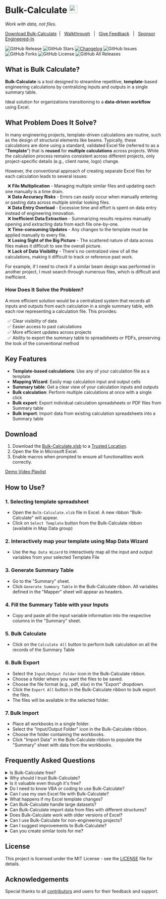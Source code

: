 
# Bulk-Calculate&nbsp;<img src="https://github.com/user-attachments/assets/cfa7e6b8-202f-4ba0-b48e-bafe7a3d5cf6" height="26px">

<i>Work with data, not files.</i>

[Download Bulk-Calculate](https://github.com/engineered-in/Bulk-Calculate/releases/latest/download/Bulk-Calculate.xlsb)&nbsp; | &nbsp;
[Walkthrough](https://view.genially.com/66ef09bc2d8d928848f09bb2/interactive-content-bulk-calculate-getting-started-guide) &nbsp; | &nbsp;
<a href="mailto:swarup+bulk-calculate@engineered.co.in?subject=Bulk-Calculate%20-%20Feedback%20-%20reg.&body=Dear%20Swarup,%0D%0A%0D%0APlease%20find%20below%20my%20feedback%20on%20Bulk-Calculate.xlsb%0D%0A%0D%0AFeedback [Positive/Negative]: %0D%0A%0D%0AComments:"  target="_blank">Give Feedback</a> &nbsp; | &nbsp;
<a href="https://github.com/sponsors/engineered-in" target="_blank">Sponsor Engineered-In</a>

![GitHub Release](https://img.shields.io/github/v/release/engineered-in/Bulk-Calculate)&nbsp;![GitHub Stars](https://img.shields.io/github/stars/engineered-in/Bulk-Calculate?style=social)&nbsp;[![Changelog](https://img.shields.io/badge/Changelog-📄-blue)](https://github.com/engineered-in/Bulk-Calculate/blob/main/CHANGELOG.md)&nbsp;![GitHub Issues](https://img.shields.io/github/issues/engineered-in/Bulk-Calculate)&nbsp;![GitHub Forks](https://img.shields.io/github/forks/engineered-in/Bulk-Calculate)&nbsp;![GitHub License](https://img.shields.io/github/license/engineered-in/Bulk-Calculate)&nbsp;![GitHub All Releases](https://img.shields.io/github/downloads/engineered-in/Bulk-Calculate/total)&nbsp;

## What is Bulk Calculate?

**Bulk-Calculate** is a tool designed to streamline repetitive, **template**-based engineering calculations by centralizing inputs and outputs in a single summary table. 

Ideal solution for organizations transitioning to a **data-driven workflow** using Excel.

## What Problem Does It Solve?

In many engineering projects, template-driven calculations are routine, such as the design of structural elements like beams. 
Typically, these calculations are done using a standard, validated Excel file (referred to as a "**Template**") that is **reused** for **multiple calculations** across projects.
While the calculation process remains consistent across different projects, only project-specific details (e.g., client name, logo) change.


However, the conventional approach of creating separate Excel files for each calculation leads to several issues:

&nbsp;&nbsp;❌ **File Multiplication** - Managing multiple similar files and updating each one manually is a time drain.  
&nbsp;&nbsp;❌ **Data Accuracy Risks** - Errors can easily occur when manually entering or pasting data across multiple similar looking files.  
&nbsp;&nbsp;❌ **Data Entry Overload** - Excessive time and effort is spent on data entry instead of engineering innovation.   
&nbsp;&nbsp;❌ **Inefficient Data Extraction** - Summarizing results requires manually opening and extracting data from each file one-by-one.  
&nbsp;&nbsp;❌ **Time-consuming Updates** - Any changes to the template must be applied manually to every file.  
&nbsp;&nbsp;❌ **Losing Sight of the Big Picture** - The scattered nature of data across files makes it difficult to see the overall picture.   
&nbsp;&nbsp;❌ **Lack of Data Visibility** - There's no centralized view of all the calculations, making it difficult to track or reference past work.  
  

For example, if I need to check if a similar beam design was performed in another project, I must search through numerous files, which is difficult and inefficient.

### How Does It Solve the Problem?

A more efficient solution would be a centralized system that records all inputs and outputs from each calculation in a single summary table, with each row representing a calculation file.
This provides:

&nbsp;&nbsp;✅ Clear visibility of data  
&nbsp;&nbsp;✅ Easier access to past calculations  
&nbsp;&nbsp;✅ More efficient updates across projects  
&nbsp;&nbsp;✅ Ability to export the summary table to spreadsheets or PDFs, preserving the look of the conventional method 


## Key Features

- **Template-based calculations**: Use any of your calculation file as a template
- **Mapping Wizard**: Easily map calculation input and output cells
- **Summary table**: Get a clear view of your calculation inputs and outputs
- **Bulk calculation**: Perform multiple calculations at once with a single click
- **Bulk export**: Export individual calculation spreadsheets or PDF files from Summary table
- **Bulk import**: Import data from existing calculation spreadsheets into a Summary table


## Download

1. Download the <a href="https://github.com/engineered-in/Bulk-Calculate/releases/latest/download/Bulk-Calculate.xlsb" target="_blank">Bulk-Calculate.xlsb</a> to a [Trusted Location](https://github.com/engineered-in/Bulk-Calculate/wiki/Excel-Trusted-Location).
2. Open the file in Microsoft Excel.
3. Enable macros when prompted to ensure all functionalities work correctly.

[Demo Video Playlist](https://www.youtube.com/watch?v=J667nX5zhAE&list=PLEv5wGuO-nlCG0vGYjktEjpwVfhTBWX8P)

## How to Use?

### 1. Selecting template spreadsheet

- Open the `Bulk-Calculate.xlsb` file in Excel. A new ribbon "Bulk-Calculate" will appear.
- Click on `Select Template` button from the Bulk-Calculate ribbon (available in Map Data group)

### 2. Interactively map your template using Map Data Wizard

- Use the `Map Data Wizard` to interactively map all the input and output variables from your selected Template File

### 3. Generate Summary Table

- Go to the "Summary" sheet.
- Click `Generate Summary Table` in the Bulk-Calculate ribbon. All variables defined in the "Mapper" sheet will appear as headers.

### 4. Fill the Summary Table with your Inputs

- Copy and paste all the input variable information into the respective columns in the "Summary" sheet.

### 5. Bulk Calculate

- Click on the `Calculate All` button to perform bulk calculation on all the records of the Summary Table

### 6. Bulk Export

- Select the `Input/Output Folder` icon in the Bulk-Calculate ribbon.
- Choose a folder where you want the files to be saved.
- Choose the file format (e.g., pdf, xlsx) in the "Export" dropdown.
- Click the `Export All` button in the Bulk-Calculate ribbon to bulk export the files.
- The files will be available in the selected folder.

### 7. Bulk Import

- Place all workbooks in a single folder.
- Select the "Input/Output Folder" icon in the Bulk-Calculate ribbon.
- Choose the folder containing the workbooks.
- Click "Import Data" in the Bulk-Calculate ribbon to populate the "Summary" sheet with data from the workbooks.

<!-- ## Contribution

Contributions are welcome! Please follow these steps to contribute:

1. Fork the repository.
2. Create a new branch (`git checkout -b feature/your-feature`).
3. Commit your changes (`git commit -m 'Add some feature'`).
4. Push to the branch (`git push origin feature/your-feature`).
5. Open a pull request. -->

## Frequently Asked Questions

<details><summary>Is Bulk-Calculate free?</summary>

Yes, Bulk-Calculate is completely free and open-source. You can use, view the code, and even modify it to suit your needs without any cost (except for the Microsoft Excel license ofcourse).
</details>

<details><summary>Why should I trust Bulk-Calculate?</summary>

Bulk-Calculate relies on macros, which are disabled by default in Excel unless you trust the file or its publisher. As an open-source project, the VBA code is fully transparent, allowing anyone to review it for vulnerabilities. Only verified maintainers (using GPG keys) can update the source code and release new versions.
</details>

<details><summary>Is it valuable even though it's free?</summary>

Absolutely! The goal of Bulk-Calculate is **collective progress**, not profit. Pricing it based on its value would make it inaccessible to many. Think of it like air—free, but invaluable.
</details>

<details><summary>Do I need to know VBA or coding to use Bulk-Calculate?</summary>

No coding or VBA knowledge is required. Bulk-Calculate has a user-friendly interface that allows you to map input and output cells using the Map Data Wizard and perform bulk calculations with just a few clicks.
</details>

<details><summary>Can I use my own Excel file with Bulk-Calculate?</summary>

Yes, you can use any standalone Excel file (without external references) as a template in Bulk-Calculate. Simply map your input and output cells using the Map Data Wizard.
</details>

<details><summary>What happens if my Excel template changes?</summary>

If your template changes, you can easily update the mappings by re-running the Map Data Wizard. Bulk-Calculate will adapt to the new structure and ensure all calculations are performed correctly.
</details>

<details><summary>Can Bulk-Calculate handle large datasets?</summary>

Yes, Bulk-Calculate processes data sequentially, one datapoint at a time. While it can handle large datasets, calculations and exports may take a bit longer for larger volumes of data.
</details>

<details><summary>Can Bulk-Calculate import data from files with different structures?</summary>

No, Bulk-Calculate requires that all files used for bulk import have the same structure. The input and output cells need to be mapped consistently across all files for successful data import.
</details>

<details><summary>Does Bulk-Calculate work with older versions of Excel?</summary>

Bulk-Calculate is compatible with Excel 2013 and later. However, for the best experience and performance, it's recommended to use the latest version of Excel.
</details>

<details><summary>Can I use Bulk-Calculate for non-engineering projects?</summary>

Yes! While Bulk-Calculate is designed for engineering calculations, it can be applied to any repetitive data-driven task. As long as you can map the input and output cells, it will work for your needs, whether in finance, research, or other fields.
</details>

<details><summary>Can I suggest improvements to Bulk-Calculate?</summary>

Yes, feel free to share ideas for improvement by using the Feedback button in the Bulk-Calculate ribbon menu. The maintainers will review your suggestion and prioritize it accordingly. You can also fast-track development by sponsoring the project <a href="https://github.com/sponsors/engineered-in" target="_blank">here</a>.
</details>

<details><summary>Can you create similar tools for me?</summary>

For custom development requests, please reach out through our <a href="https://www.linkedin.com/company/engineeredin/" target="_blank">LinkedIn Page</a>. Avoid using the Feedback button for these inquiries.
</details>

## License

This project is licensed under the MIT License - see the [LICENSE](LICENSE) file for details.

## Acknowledgements

Special thanks to all [contributors](https://github.com/engineered-in/Bulk-Calculate/graphs/contributors) and users for their feedback and support.
